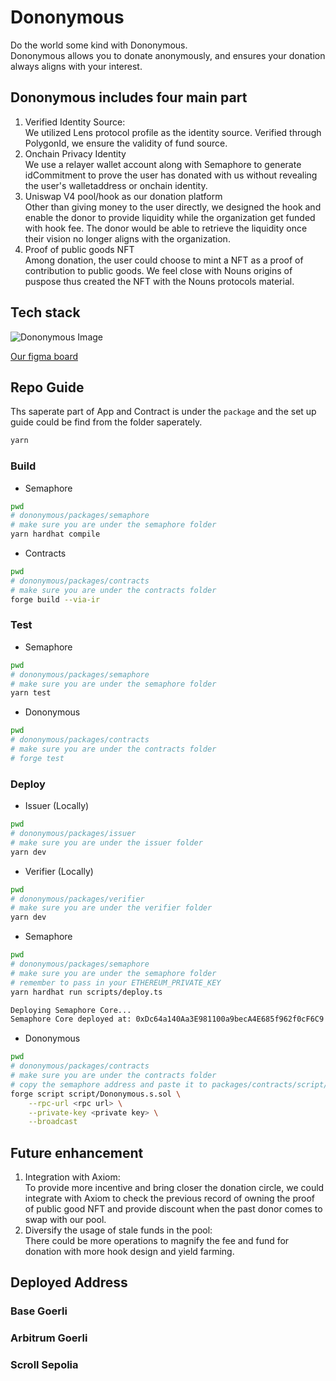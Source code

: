 # Dononymous

Do the world some kind with Dononymous.</br>
Dononymous allows you to donate anonymously, and ensures your donation always aligns with your interest.

## Dononymous includes four main part

1. Verified Identity Source: </br>
   We utilized Lens protocol profile as the identity source. Verified through PolygonId, we ensure the validity of fund source.
2. Onchain Privacy Identity </br>
   We use a relayer wallet account along with Semaphore to generate idCommitment to prove the user has donated with us without revealing the user's walletaddress or onchain identity.
3. Uniswap V4 pool/hook as our donation platform </br>
   Other than giving money to the user directly, we designed the hook and enable the donor to provide liquidity while the organization get funded with hook fee. The donor would be able to retrieve the liquidity once their vision no longer aligns with the organization.
4. Proof of public goods NFT </br>
   Among donation, the user could choose to mint a NFT as a proof of contribution to public goods. We feel close with Nouns origins of puspose thus created the NFT with the Nouns protocols material.

## Tech stack

![Dononymous Image](https://github.com/0xDononymous/dononymous/assets/48847495/1ba0b199-7500-4994-a8b8-49f94940b0b2)

[Our figma board](https://www.figma.com/file/kx2dF6nh1GdXSMbzXCewdE/ZKoupon?type=design&node-id=101%3A2&mode=design&t=bTVxkG3VKebXW0Xf-1)

## Repo Guide

Ths saperate part of App and Contract is under the `package` and the set up guide could be find from the folder saperately.

```bash
yarn
```

### Build

* Semaphore

```bash
pwd
# dononymous/packages/semaphore
# make sure you are under the semaphore folder
yarn hardhat compile
```

* Contracts

```bash
pwd
# dononymous/packages/contracts
# make sure you are under the contracts folder
forge build --via-ir
```

### Test

* Semaphore

```bash
pwd
# dononymous/packages/semaphore
# make sure you are under the semaphore folder
yarn test
```

* Dononymous

```bash
pwd
# dononymous/packages/contracts
# make sure you are under the contracts folder
# forge test
```

### Deploy

* Issuer (Locally)

```bash
pwd
# dononymous/packages/issuer
# make sure you are under the issuer folder
yarn dev
```

* Verifier (Locally)

```bash
pwd
# dononymous/packages/verifier
# make sure you are under the verifier folder
yarn dev
```

* Semaphore

```bash
pwd
# dononymous/packages/semaphore
# make sure you are under the semaphore folder
# remember to pass in your ETHEREUM_PRIVATE_KEY
yarn hardhat run scripts/deploy.ts

Deploying Semaphore Core...
Semaphore Core deployed at: 0xDc64a140Aa3E981100a9becA4E685f962f0cF6C9
```

* Dononymous

```bash
pwd
# dononymous/packages/contracts
# make sure you are under the contracts folder
# copy the semaphore address and paste it to packages/contracts/script/Dononymous.s.sol#L18
forge script script/Dononymous.s.sol \
    --rpc-url <rpc url> \
    --private-key <private key> \
    --broadcast
```

## Future enhancement

1. Integration with Axiom:</br>
   To provide more incentive and bring closer the donation circle, we could integrate with Axiom to check the previous record of owning the proof of public good NFT and provide discount when the past donor comes to swap with our pool.
2. Diversify the usage of stale funds in the pool: </br>
   There could be more operations to magnify the fee and fund for donation with more hook design and yield farming.

## Deployed Address

### Base Goerli

### Arbitrum Goerli

### Scroll Sepolia
